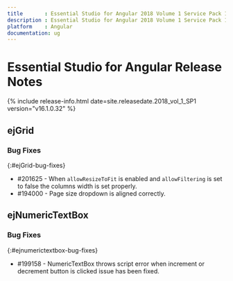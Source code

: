 ```yaml
---
title       : Essential Studio for Angular 2018 Volume 1 Service Pack 1 Release Notes
description : Essential Studio for Angular 2018 Volume 1 Service Pack 1 Release Notes
platform    : Angular
documentation: ug
---
```


# Essential Studio for Angular Release Notes

{% include release-info.html date=site.releasedate.2018_vol_1_SP1  version="v16.1.0.32" %} 





## ejGrid

### Bug Fixes
{:#ejGrid-bug-fixes}

*  \#201625 - When `allowResizeToFit` is enabled and `allowFiltering` is set to false the columns width is set properly.
*  \#194000 - Page size dropdown is aligned correctly.

## ejNumericTextBox

### Bug Fixes
{:#ejnumerictextbox-bug-fixes}

* \#199158 - NumericTextBox throws script error when increment or decrement button is clicked issue has been fixed.

